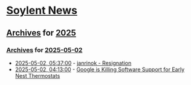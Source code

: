 # [Soylent News](../../../README.md)

## [Archives](../../index.md) for [2025](../index.md)

### [Archives](../../index.md) for [2025-05-02](index.md)

* [2025-05-02, 05:37:00](https://soylentnews.org/meta/article.pl?sid=25/05/02/0531214&from=rss) - [janrinok - Resignation](https://soylentnews.org/meta/article.pl?sid=25/05/02/0531214&from=rss)
* [2025-05-02, 04:13:00](https://soylentnews.org/article.pl?sid=25/04/30/1513218&from=rss) - [Google is Killing Software Support for Early Nest Thermostats](https://soylentnews.org/article.pl?sid=25/04/30/1513218&from=rss)
